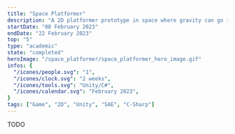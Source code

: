 ```yaml
---
title: "Space Platformer"
description: "A 2D platformer prototype in space where gravity can go in many direction."
startDate: "08 February 2023"
endDate: "22 February 2023"
top: "5"
type: "academic"
state: "completed"
heroImage: "/space_platformer/space_platformer_hero_image.gif"
infos: {
  "/icones/people.svg": "1",
  "/icones/clock.svg": "2 weeks",
  "/icones/tools.svg": "Unity/C#",
  "/icones/calendar.svg": "February 2023",
}
tags: ["Game", "2D", "Unity", "SAE", "C-Sharp"]
---
```


TODO